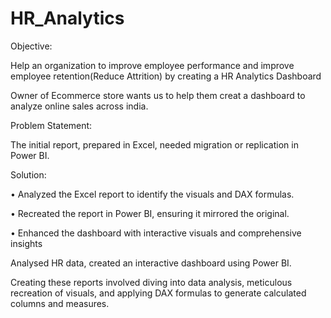 # HR_Analytics

Objective:

Help an organization to improve employee performance and improve employee retention(Reduce Attrition) by creating a HR Analytics Dashboard

Owner of Ecommerce store wants us to help them creat a dashboard to analyze online sales across india.

Problem Statement:

The initial report, prepared in Excel, needed migration or replication in Power BI.

Solution:

• Analyzed the Excel report to identify the visuals and DAX formulas.

• Recreated the report in Power BI, ensuring it mirrored the original.

• Enhanced the dashboard with interactive visuals and comprehensive insights

Analysed HR data, created an interactive dashboard using Power BI.

Creating these reports involved diving into data analysis, meticulous recreation of visuals, and applying DAX formulas to generate calculated columns and measures.
